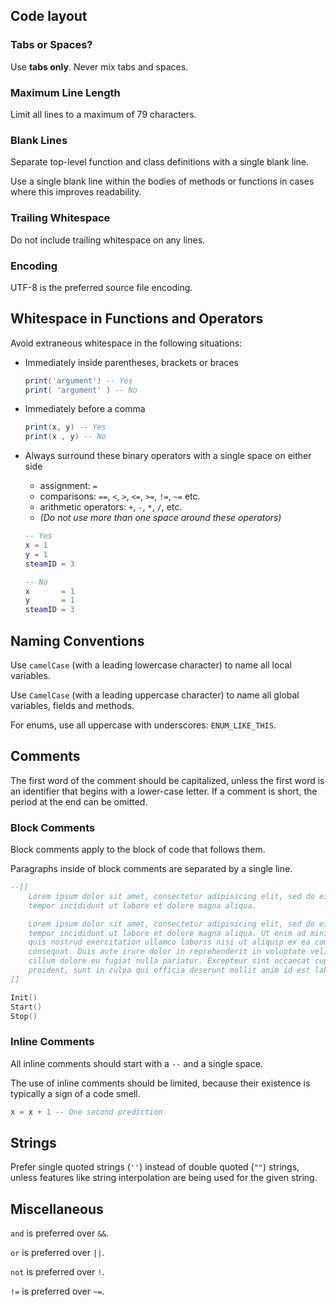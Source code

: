 ## Code layout

### Tabs or Spaces?

Use **tabs only**. Never mix tabs and spaces.

### Maximum Line Length

Limit all lines to a maximum of 79 characters.

### Blank Lines

Separate top-level function and class definitions with a single blank line.

Use a single blank line within the bodies of methods or functions in cases where this improves readability.

### Trailing Whitespace

Do not include trailing whitespace on any lines.

### Encoding

UTF-8 is the preferred source file encoding.

## Whitespace in Functions and Operators

Avoid extraneous whitespace in the following situations:

- Immediately inside parentheses, brackets or braces

	```lua
	print('argument') -- Yes
	print( 'argument' ) -- No
	```
- Immediately before a comma

	```lua
	print(x, y) -- Yes
	print(x , y) -- No
	```

- Always surround these binary operators with a single space on either side
	- assignment: `=`
	- comparisons: `==`, `<`, `>`, `<=`, `>=`, `!=`, `~=` etc.
	- arithmetic operators: `+`, `-`, `*`, `/`, etc.
	- _(Do not use more than one space around these operators)_

	```lua
	-- Yes
	x = 1
	y = 1
	steamID = 3

	-- No
	x      	= 1
	y      	= 1
	steamID = 3
	```

## Naming Conventions

Use `camelCase` (with a leading lowercase character) to name all local variables.

Use `CamelCase` (with a leading uppercase character) to name all global variables, fields and methods.

For enums, use all uppercase with underscores: `ENUM_LIKE_THIS`.

## Comments

The first word of the comment should be capitalized, unless the first word is an identifier that begins with a lower-case letter.
If a comment is short, the period at the end can be omitted.

### Block Comments

Block comments apply to the block of code that follows them.

Paragraphs inside of block comments are separated by a single line.

```lua
--[[
	Lorem ipsum dolor sit amet, consectetur adipisicing elit, sed do eiusmod
	tempor incididunt ut labore et dolore magna aliqua.

	Lorem ipsum dolor sit amet, consectetur adipisicing elit, sed do eiusmod
	tempor incididunt ut labore et dolore magna aliqua. Ut enim ad minim veniam,
	quis nostrud exercitation ullamco laboris nisi ut aliquip ex ea commodo
	consequat. Duis aute irure dolor in reprehenderit in voluptate velit esse
	cillum dolore eu fugiat nulla pariatur. Excepteur sint occaecat cupidatat non
	proident, sunt in culpa qui officia deserunt mollit anim id est laborum.
]]

Init()
Start()
Stop()
```

### Inline Comments

All inline comments should start with a `--` and a single space.

The use of inline comments should be limited, because their existence is typically a sign of a code smell.

```lua
x = x + 1 -- One second prediction
```

## Strings

Prefer single quoted strings (`''`) instead of double quoted (`""`) strings, unless features like string interpolation are being used for the given string.

## Miscellaneous

`and` is preferred over `&&`.

`or` is preferred over `||`.

`not` is preferred over `!`.

`!=` is preferred over `~=`.
